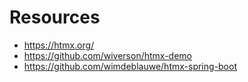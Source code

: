 # Resources
- https://htmx.org/
- https://github.com/wiverson/htmx-demo
- https://github.com/wimdeblauwe/htmx-spring-boot
